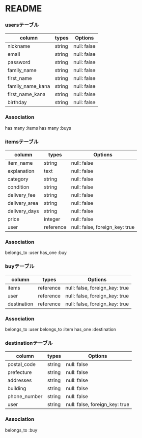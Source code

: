 # README

### usersテーブル
|column    |types |Options    |
|--------------|------|-----------|
|nickname         |string|null: false|
|email            |string|null: false|
|password         |string|null: false|
|family_name      |string|null: false|
|first_name       |string|null: false|
|family_name_kana |string|null: false|
|first_name_kana  |string|null: false|
|birthday         |string|null: false|

### Association
has many :items
has many :buys

### itemsテーブル
|column     |types        |Options                       |
|-------------|-------------|------------------------------|
|item_name    |string       |null: false                   |
|explanation  |text         |null: false                   |
|category     |string       |null: false                   |
|condition    |string       |null: false                   |
|delivery_fee |string       |null: false                   |
|delivery_area|string       |null: false                   |
|delivery_days|string       |null: false                   |
|price        |integer      |null: false                   |
|user         |reference    |null: false, foreign_key: true|

### Association
belongs_to :user
has_one :buy

### buyテーブル
|column     |types    |Options                       |
|-----------|---------|------------------------------|
|items      |reference|null: false, foreign_key: true|
|user       |reference|null: false, foreign_key: true|
|destination|reference|null: false, foreign_key: true|

### Association
belongs_to :user
belongs_to :item
has_one :destination

### destinationテーブル
|column      |types  |Options                       |
|------------|-------|------------------------------|
|postal_code |string |null: false                   |
|prefecture  |string |null: false                   |
|addresses   |string |null: false                   |
|building    |string |null: false                   |
|phone_number|string |null: false                   |
|user        |string |null: false, foreign_key: true|

### Association
belongs_to :buy




